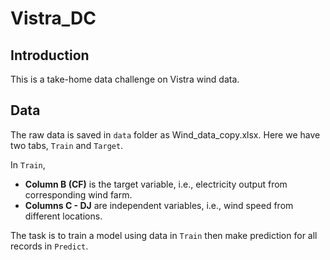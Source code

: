 # Vistra_DC

## Introduction
This is a take-home data challenge on Vistra wind data.

## Data
The raw data is saved in `data` folder as Wind_data_copy.xlsx. Here we have two tabs, `Train` and `Target`.

In `Train`,
- **Column B (CF)** is the target variable, i.e., electricity output from corresponding wind farm.
- **Columns C - DJ** are independent variables, i.e., wind speed from different locations.

The task is to train a model using data in `Train` then make prediction for all records in `Predict`.
